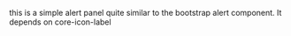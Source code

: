 this is a simple alert panel quite similar to the bootstrap  alert component. It depends on core-icon-label 
